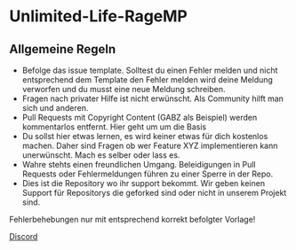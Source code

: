 # Unlimited-Life-RageMP

## Allgemeine Regeln
- Befolge das issue template. Solltest du einen Fehler melden und nicht entsprechend dem Template den Fehler melden wird deine Meldung verworfen und du musst eine neue Meldung schreiben.
- Fragen nach privater Hilfe ist nicht erwünscht. Als Community hilft man sich und anderen.
- Pull Requests mit Copyright Content (GABZ als Beispiel) werden kommentarlos entfernt. Hier geht um um die Basis
- Du sollst hier etwas lernen, es wird keiner etwas für dich kostenlos machen. Daher sind Fragen ob wer Feature XYZ implementieren kann unerwünscht. Mach es selber oder lass es.
- Wahre stehts einen freundlichen Umgang. Beleidigungen in Pull Requests oder Fehlermeldungen führen zu einer Sperre in der Repo.
- Dies ist die Repository wo ihr support bekommt. Wir geben keinen Support für Repositorys die geforked sind oder nicht in unserem Projekt sind.

Fehlerbehebungen nur mit entsprechend korrekt befolgter Vorlage!

[Discord](https://discord.gg/Buk3TRZHJA)